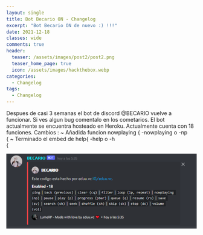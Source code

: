 ```yaml
---
layout: single
title: Bot Becario ON - Changelog
excerpt: "Bot Becario ON de nuevo :) !!!"
date: 2021-12-18
classes: wide
comments: true
header:
  teaser: /assets/images/post2/post2.png
  teaser_home_page: true
  icon: /assets/images/hackthebox.webp
categories:
  - Changelog
tags:  
  - Changelog
---
```


Despues de casi 3 semanas el bot de discord @BECARIO vuelve a funcionar.
Si ves algun bug comentalo en los cometarios.
El bot actualmente se encuentra hosteado en Heroku.
Actualmente cuenta con 18 funciones.
Cambios :
~ Añadida funcion nowplaying {
     -nowplaying
                  o
     -np 	
    {
~ Terminado el embed de help{
     -help
           o
     -h 	
    {
                 
![](/assets/images/post2/helpimagen.png)
